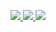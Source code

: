 <p align="center">
  <a href="mailto:danieleleite.vs@gmail.com" alt="Gmail" target="_blank">
    <img src="https://img.shields.io/badge/Gmail-1C1C1C?style=flat-square&logo=gmail&logoColor=EB599B&link=danieleleite.vs@gmail.com">
  </a>

  <a href="https://www.linkedin.com/in/danielelvs" alt="Linkedin" target="_blank">
    <img src="https://img.shields.io/badge/Linkedin-1C1C1C?style=flat-square&logo=linkedin&logoColor=EB599B&link=https://www.linkedin.com/in/danielelvs">
  </a>
  
  <a href="https://steamcommunity.com/id/daniiexe" alt="Steam" target="_blank">
    <img src="https://img.shields.io/badge/Steam-1C1C1C?style=flat-square&logo=steam&logoColor=EB599B&link=https://steamcommunity.com/id/daniiexe">
  </a>
</p>
